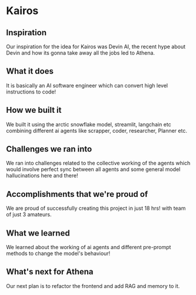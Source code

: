 # Kairos
## Inspiration
Our inspiration for the idea for Kairos was Devin AI, the recent hype about Devin and how its gonna take away all the jobs led to Athena.
## What it does
It is basically an AI software engineer which can convert high level instructions to code!
## How we built it
We built it using the arctic snowflake model, streamlit, langchain etc combining different ai agents like scrapper, coder, researcher, Planner etc.
## Challenges we ran into
We ran into challenges related to the collective working of the agents which would involve perfect sync between all agents and some general model hallucinations here and there!
## Accomplishments that we're proud of
We are proud of successfully creating this project in just 18 hrs! with team of just 3 amateurs.
## What we learned
We learned about the working of ai agents and different pre-prompt methods to change the model's behaviour!
## What's next for Athena
Our next plan is to refactor the frontend and add RAG and memory to it.
